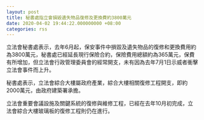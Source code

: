 ```yaml
---
layout: post
title: 秘書處指立會損毀遺失物品復修及更換費約3800萬元
date: 2020-04-02 19:44:22.000000000 +08:00
categories: rss
---
```


立法會秘書處表示，去年6月起，保安事件中損毀及遺失物品的復修和更換費用約為3800萬元，秘書處已經延長現行保險合約，保險費用總額約為365萬元，保費有所增加，但立法會行政管理委員會的經常開支，未有因為去年7月1日示威者衝擊立法會事件而上升。

秘書處表示，立法會綜合大樓屬政府產業，綜合大樓相關復修工程開支，即約2000萬元，由政府建築署承擔。

立法會重要會議設施及關鍵系統的復修與維修工程，已經在去年10月初完成，立法會綜合大樓玻璃板的復修工程則仍在進行。
